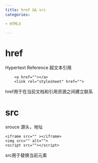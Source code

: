 ```yaml
---
title: href && src
categories: 

- HTML5

---
```


# href
Hypertext Reference
超文本引用

```
    <a href=""></a>
    <link rel="stylesheet" href="">
```
href用于在当前文档和引用资源之间建立联系


# src
srouce
源头，地址
```
<iframe src="" ></iframe>
<img src="" alt="">
<script src=""></script>
```

src用于替换当前元素



